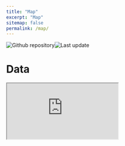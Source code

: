 ```yaml
---
title: "Map"
excerpt: "Map"
sitemap: false
permalink: /map/
---
```


<div class="flourish-embed flourish-map" data-src="visualisation/10834254"><script src="https://public.flourish.studio/resources/embed.js"></script></div>

<img alt="Github repository" src="https://img.shields.io/website?up_message=online&url=https%3A%2F%2Fscottish-solitary-waves.github.io%2F"></a><img alt="Last update" src="https://img.shields.io/github/last-commit/scottish-solitary-waves/scottish-solitary-waves.github.io?label=Last%20update">

# Data
<iframe src="https://docs.google.com/spreadsheets/d/e/2PACX-1vRcpRo1kjQqozPKi4CuhqTpcPKhUCgS3ja9ubOflzK_UQvYiUf0JO5tJY-Z3Cbo_Zpae6OTnfJ4uVO0/pubhtml?widget=true&amp;headers=false"></iframe>
